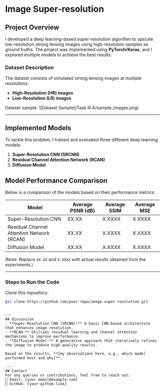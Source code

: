 # Image Super-resolution

## Project Overview
I developed a deep learning-based super-resolution algorithm to upscale low-resolution strong lensing images using high-resolution samples as ground truths. The project was implemented using **PyTorch/Keras**, and I explored multiple models to achieve the best results.

### Dataset Description
The dataset consists of simulated strong lensing images at multiple resolutions:
- **High-Resolution (HR) images**
- **Low-Resolution (LR) images**

Dataset sample: ![Dataset Sample](Task III.A/sample_images.png)

---
## Implemented Models

To tackle this problem, I trained and evaluated three different deep learning models:
1. **Super-Resolution CNN (SRCNN)**
2. **Residual Channel Attention Network (RCAN)**
3. **Diffusion Model**

## Model Performance Comparison
Below is a comparison of the models based on their performance metrics:

| Model                     | Average PSNR (dB) | Average SSIM | Average MSE |
|---------------------------|-------------------|-------------|-------------|
| Super-Resolution CNN      | XX.XX            | X.XXXX      | X.XXXX      |
| Residual Channel Attention Network (RCAN) | XX.XX      | X.XXXX      | X.XXXX      |
| Diffusion Model           | XX.XX            | X.XXXX      | X.XXXX      |

(Note: Replace `XX.XX` and `X.XXXX` with actual results obtained from the experiments.)

---
### Steps to Run the Code
 Clone this repository:
   ```bash
   git clone https://github.com/your-repo/image-super-resolution.git
   ```

   ```

---
## Discussion
- **Super-Resolution CNN (SRCNN):** A basic CNN-based architecture that enhances image resolution.
- **RCAN:** Utilizes residual learning and channel attention mechanisms to improve performance.
- **Diffusion Model:** A generative approach that iteratively refines the image to produce high-quality results.

Based on the results, **[my observations here, e.g., which model performed best and why]**.

---
## Contact
For any queries or contributions, feel free to reach out:
📧 Email: [your.email@example.com]  
🔗 GitHub: [your-github-link]


